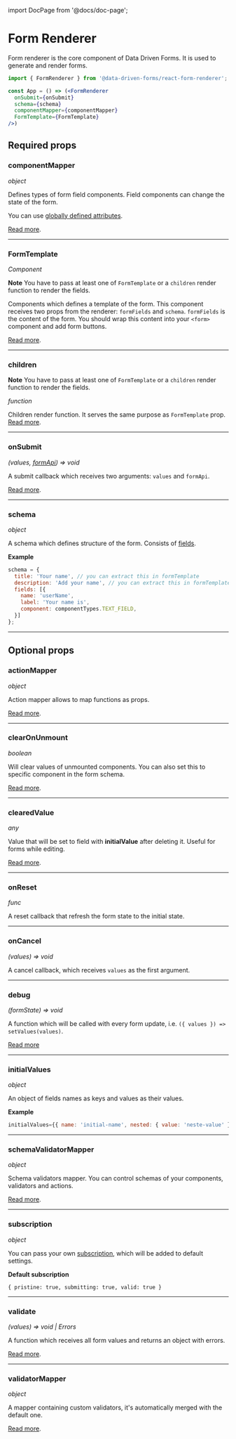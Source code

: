 import DocPage from '@docs/doc-page';

<DocPage>

# Form Renderer

Form renderer is the core component of Data Driven Forms. It is used to generate and render forms.

```jsx
import { FormRenderer } from '@data-driven-forms/react-form-renderer';

const App = () => (<FormRenderer
  onSubmit={onSubmit}
  schema={schema}
  componentMapper={componentMapper}
  FormTemplate={FormTemplate}
/>)
```

## Required props

### componentMapper

*object*

Defines types of form field components. Field components can change the state of the form.

You can use [globally defined attributes](/mappers/global-component-props).

[Read more](/mappers/custom-mapper).

---

### FormTemplate

*Component*

**Note** You have to pass at least one of `FormTemplate` or a `children` render function to render the fields.

Components which defines a template of the form. This component receives two props from the renderer: `formFields` and `schema`. `formFields` is the content of the form. You should wrap this content into your `<form>` component and add form buttons.

[Read more](/components/form-template).

---

### children

**Note** You have to pass at least one of `FormTemplate` or a `children` render function to render the fields.

*function*

Children render function. It serves the same purpose as `FormTemplate` prop. [Read more](/components/children).

---

### onSubmit

*(values, [formApi](/hooks/use-form-api)) => void*

A submit callback which receives two arguments: `values` and `formApi`.

[Read more](https://final-form.org/docs/react-final-form/types/FormProps#onsubmit).

---

### schema

*object*

A schema which defines structure of the form. Consists of [fields](/schema/introduction).

**Example**

```javascript
schema = {
  title: 'Your name', // you can extract this in formTemplate
  description: 'Add your name', // you can extract this in formTemplate
  fields: [{
    name: 'userName',
    label: 'Your name is',
    component: componentTypes.TEXT_FIELD,
  }]
};
```

---

## Optional props

### actionMapper

*object*

Action mapper allows to map functions as props.

[Read more](/mappers/action-mapper).

---

### clearOnUnmount

*boolean*

Will clear values of unmounted components. You can also set this to specific component in the form schema.

[Read more](/schema/clear-on-unmount).

---

### clearedValue

*any*

Value that will be set to field with **initialValue** after deleting it. Useful for forms while editing.

[Read more](/schema/cleared-value).

---

### onReset

*func*

A reset callback that refresh the form state to the initial state.

---

### onCancel

*(values) => void*

A cancel callback, which receives `values` as the first argument.

---

### debug

*(formState) => void*

A function which will be called with every form update, i.e. `({ values }) => setValues(values)`.

[Read more](https://final-form.org/docs/react-final-form/types/FormProps#debug)

---

### initialValues

*object*

An object of fields names as keys and values as their values.

**Example**

```jsx
initialValues={{ name: 'initial-name', nested: { value: 'neste-value' }}}
```

---

### schemaValidatorMapper

*object*

Schema validators mapper. You can control schemas of your components, validators and actions.

[Read more](/mappers/schema-validator-mapper).

---

### subscription

*object*

You can pass your own [subscription](https://final-form.org/docs/react-final-form/types/FormProps#subscription), which will be added to default settings.

**Default subscription**

`{ pristine: true, submitting: true, valid: true }`

---

### validate

*(values) => void | Errors*

A function which receives all form values and returns an object with errors.

[Read more](https://final-form.org/docs/react-final-form/types/FormProps#validate).

---

### validatorMapper

*object*

A mapper containing custom validators, it's automatically merged with the default one.

[Read more](/mappers/validator-mapper).


</DocPage>
